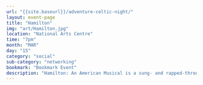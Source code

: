 ```yaml
---
url: "{{site.baseurl}}/adventure-celtic-night/"
layout: event-page
title: "Hamilton"
img: "art/Hamilton.jpg"
location: "National Arts Centre"
time: "7pm"
month: "MAR"
day: "15"
category: "social"
sub-category: "networking"
bookmark: "Bookmark Event"
description: "Hamilton: An American Musical is a sung- and rapped-through musical about the life of American Founding Father Alexander Hamilton, with music, lyrics and book by Lin-Manuel Miranda, inspired by the 2004 biography Alexander Hamilton by historian Ron Chernow."
---
```


